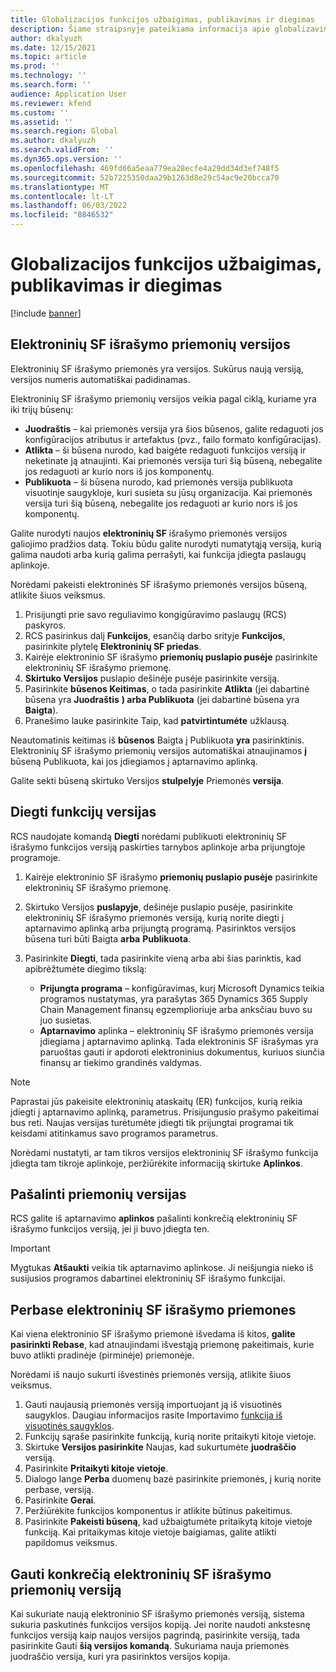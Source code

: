 ```yaml
---
title: Globalizacijos funkcijos užbaigimas, publikavimas ir diegimas
description: Šiame straipsnyje pateikiama informacija apie globalizavimo funkcijų ciklą.
author: dkalyuzh
ms.date: 12/15/2021
ms.topic: article
ms.prod: ''
ms.technology: ''
ms.search.form: ''
audience: Application User
ms.reviewer: kfend
ms.custom: ''
ms.assetid: ''
ms.search.region: Global
ms.author: dkalyuzh
ms.search.validFrom: ''
ms.dyn365.ops.version: ''
ms.openlocfilehash: 469fd66a5eaa779ea28ecfe4a29dd34d3ef748f5
ms.sourcegitcommit: 52b7225350daa29b1263d8e29c54ac9e20bcca70
ms.translationtype: MT
ms.contentlocale: lt-LT
ms.lasthandoff: 06/03/2022
ms.locfileid: "8846532"
---
```

# <a name="complete-publish-and-deploy-a-globalization-feature"></a>Globalizacijos funkcijos užbaigimas, publikavimas ir diegimas

[!include [banner](../includes/banner.md)]

## <a name="electronic-invoicing-feature-versions"></a>Elektroninių SF išrašymo priemonių versijos

Elektroninių SF išrašymo priemonės yra versijos. Sukūrus naują versiją, versijos numeris automatiškai padidinamas.

Elektroninių SF išrašymo priemonių versijos veikia pagal ciklą, kuriame yra iki trijų būsenų:

- **Juodraštis** – kai priemonės versija yra šios būsenos, galite redaguoti jos konfigūracijos atributus ir artefaktus (pvz., failo formato konfigūracijas).
- **Atlikta** – ši būsena nurodo, kad baigėte redaguoti funkcijos versiją ir neketinate ją atnaujinti. Kai priemonės versija turi šią būseną, nebegalite jos redaguoti ar kurio nors iš jos komponentų.
- **Publikuota** – ši būsena nurodo, kad priemonės versija publikuota visuotinje saugykloje, kuri susieta su jūsų organizacija. Kai priemonės versija turi šią būseną, nebegalite jos redaguoti ar kurio nors iš jos komponentų.

Galite nurodyti naujos **elektroninių SF** išrašymo priemonės versijos galiojimo pradžios datą. Tokiu būdu galite nurodyti numatytąją versiją, kurią galima naudoti arba kurią galima perrašyti, kai funkcija įdiegta paslaugų aplinkoje.

Norėdami pakeisti elektroninės SF išrašymo priemonės versijos būseną, atlikite šiuos veiksmus.

1. Prisijungti prie savo reguliavimo kongigūravimo paslaugų (RCS) paskyros.
2. RCS pasirinkus dalį **Funkcijos**, esančią darbo srityje **Funkcijos**, pasirinkite plytelę **Elektroninių SF priedas**.
3. Kairėje elektroninio SF išrašymo **priemonių puslapio pusėje** pasirinkite elektroninių SF išrašymo priemonę.
4. **Skirtuko Versijos** puslapio dešinėje pusėje pasirinkite versiją.
5. Pasirinkite **būsenos Keitimas**, o tada pasirinkite **Atlikta** (jei dabartinė būsena yra **Juodraštis** **) arba Publikuota** (jei dabartinė būsena yra **Baigta**).
6. Pranešimo lauke pasirinkite Taip, kad **patvirtintumėte** užklausą.

Neautomatinis keitimas iš **būsenos** Baigta į Publikuota **yra** pasirinktinis. Elektroninių SF išrašymo priemonių versijos automatiškai atnaujinamos **į** būseną Publikuota, kai jos įdiegiamos į aptarnavimo aplinką.

Galite sekti būseną skirtuko Versijos **stulpelyje** Priemonės **versija**.

## <a name="deploy-feature-versions"></a>Diegti funkcijų versijas

RCS naudojate komandą **Diegti** norėdami publikuoti elektroninių SF išrašymo funkcijos versiją paskirties tarnybos aplinkoje arba prijungtoje programoje.

1. Kairėje elektroninio SF išrašymo **priemonių puslapio pusėje** pasirinkite elektroninių SF išrašymo priemonę.
2. Skirtuko Versijos **puslapyje**, dešinėje puslapio pusėje, pasirinkite elektroninių SF išrašymo priemonės versiją, kurią norite diegti į aptarnavimo aplinką arba prijungtą programą. Pasirinktos versijos būsena turi būti Baigta **arba** **Publikuota**.
3. Pasirinkite **Diegti**, tada pasirinkite vieną arba abi šias parinktis, kad apibrėžtumėte diegimo tikslą:

    - **Prijungta programa** – konfigūravimas, kurį Microsoft Dynamics teikia programos nustatymas, yra parašytas 365 Dynamics 365 Supply Chain Management finansų egzemplioriuje arba anksčiau buvo su juo susietas.
    - **Aptarnavimo** aplinka – elektroninių SF išrašymo priemonės versija įdiegiama į aptarnavimo aplinką. Tada elektroninis SF išrašymas yra paruoštas gauti ir apdoroti elektroninius dokumentus, kuriuos siunčia finansų ar tiekimo grandinės valdymas.

> [!NOTE]
> Paprastai jūs pakeisite elektroninių ataskaitų (ER) funkcijos, kurią reikia įdiegti į aptarnavimo aplinką, parametrus. Prisijungusio prašymo pakeitimai bus reti. Naujas versijas turėtumėte įdiegti tik prijungtai programai tik keisdami atitinkamus savo programos parametrus.

Norėdami nustatyti, ar tam tikros versijos elektroninių SF išrašymo funkcija įdiegta tam tikroje aplinkoje, peržiūrėkite informaciją skirtuke **Aplinkos**.

## <a name="remove-feature-versions"></a>Pašalinti priemonių versijas

RCS galite iš aptarnavimo **aplinkos** pašalinti konkrečią elektroninių SF išrašymo funkcijos versiją, jei ji buvo įdiegta ten.

> [!IMPORTANT]
> Mygtukas **Atšaukti** veikia tik aptarnavimo aplinkose. Ji neišjungia nieko iš susijusios programos dabartinei elektroninių SF išrašymo funkcijai.

## <a name="rebase-electronic-invoicing-features"></a>Perbase elektroninių SF išrašymo priemones

Kai viena elektroninio SF išrašymo priemonė išvedama iš kitos, **galite pasirinkti Rebase**, kad atnaujindami išvestąją priemonę pakeitimais, kurie buvo atlikti pradinėje (pirminėje) priemonėje.

Norėdami iš naujo sukurti išvestinės priemonės versiją, atlikite šiuos veiksmus.

1. Gauti naujausią priemonės versiją importuojant ją iš visuotinės saugyklos. Daugiau informacijos rasite Importavimo [funkcija iš visuotinės saugyklos](e-invoicing-import-feature-global-repository.md).
2. Funkcijų sąraše pasirinkite funkciją, kurią norite pritaikyti kitoje vietoje.
3. Skirtuke **Versijos pasirinkite** Naujas, kad sukurtumėte **juodraščio** versiją.
4. Pasirinkite **Pritaikyti kitoje vietoje**.
5. Dialogo lange **Perba** duomenų bazė pasirinkite priemonės, į kurią norite perbase, versiją.
6. Pasirinkite **Gerai**.
7. Peržiūrėkite funkcijos komponentus ir atlikite būtinus pakeitimus.
8. Pasirinkite **Pakeisti būseną**, kad užbaigtumėte pritaikytą kitoje vietoje funkciją. Kai pritaikymas kitoje vietoje baigiamas, galite atlikti papildomus veiksmus.

## <a name="get-a-specific-version-of-electronic-invoicing-features"></a>Gauti konkrečią elektroninių SF išrašymo priemonių versiją

Kai sukuriate naują elektroninio SF išrašymo priemonės versiją, sistema sukuria paskutinės funkcijos versijos kopiją. Jei norite naudoti ankstesnę funkcijos versiją kaip naujos versijos pagrindą, pasirinkite versiją, tada pasirinkite Gauti **šią versijos komandą**. Sukuriama nauja priemonės juodraščio versija, kuri yra pasirinktos versijos kopija.
